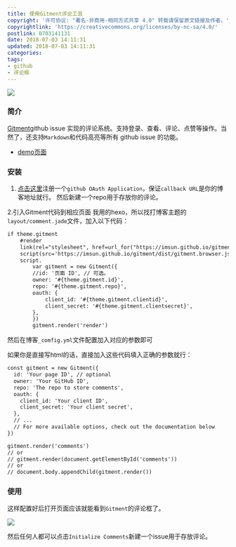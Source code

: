 ```yaml
---
title: 使用Gitment评论工具
copyright: '许可协议: "署名-非商用-相同方式共享 4.0" 转载请保留原文链接及作者。'
copyrightlink: 'https://creativecommons.org/licenses/by-nc-sa/4.0/'
postlink: 0703141131
date: 2018-07-03 14:11:31
updated: 2018-07-03 14:11:31
categories:
tags:
- github
- 评论框
---
```


![](https://www.flickr.com/photos/145320515@N04/42263203695/sizes/o/)

### 简介

[Gitment](https://github.com/imsun/gitment)github issue 实现的评论系统。支持登录、查看、评论、点赞等操作。当然了，还支持`Markdown`和代码高亮等所有 github issue 的功能。
<!--more-->
* [demo页面](https://imsun.github.io/gitment/)

### 安装

1. [点击这里](https://github.com/settings/applications/new)注册一个`github OAuth Application`，保证`callback URL`是你的博客地址就行。
然后新建一个repo用于存放你的评论。

2.引入Gitment代码到相应页面
我用的hexo，所以找打博客主题的`layout/comment.jade`文件，加入以下代码：

``` html
if theme.gitment
    #render
    link(rel="stylesheet", href=url_for("https://imsun.github.io/gitment/style/default.css"))
    script(src='https://imsun.github.io/gitment/dist/gitment.browser.js')
    script.
        var gitment = new Gitment({
        //id: '页面 ID', // 可选。
        owner: '#{theme.gitment.id}',
        repo: '#{theme.gitment.repo}',
        oauth: {
            client_id: '#{theme.gitment.clientid}',
            client_secret: '#{theme.gitment.clientsecret}',
        },
        })
        gitment.render('render')
```

然后在博客`_comfig.yml`文件配置加入对应的参数即可

如果你是直接写html的话，直接加入这些代码填入正确的参数就行：

```html
const gitment = new Gitment({
  id: 'Your page ID', // optional
  owner: 'Your GitHub ID',
  repo: 'The repo to store comments',
  oauth: {
    client_id: 'Your client ID',
    client_secret: 'Your client secret',
  },
  // ...
  // For more available options, check out the documentation below
})

gitment.render('comments')
// or
// gitment.render(document.getElementById('comments'))
// or
// document.body.appendChild(gitment.render())
```

### 使用

这样配置好后打开页面应该就能看到`Gitment`的评论框了。

![](https://www.flickr.com/photos/145320515@N04/42263203695/sizes/o/)

然后任何人都可以点击`Initialize Comments`新建一个issue用于存放评论。